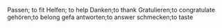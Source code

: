 Passen; to fit
Helfen; to help
Danken;to thank
Gratulieren;to congratulate
gehören;to belong
gefa
antworten;to answer
schmecken;to taste


